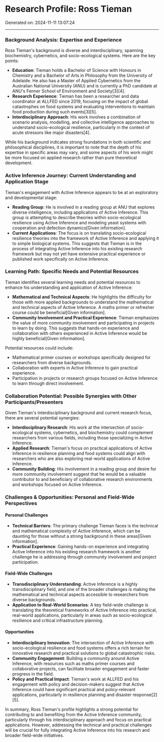 # Research Profile: Ross Tieman

Generated on: 2024-11-11 13:07:24

---

### Background Analysis: Expertise and Experience

Ross Tieman's background is diverse and interdisciplinary, spanning biochemistry, cybernetics, and socio-ecological systems. Here are the key points:

- **Education**: Tieman holds a Bachelor of Science with Honours in Chemistry and a Bachelor of Arts in Philosophy from the University of Adelaide. He also has a Master of Applied Cybernetics from the Australian National University (ANU) and is currently a PhD candidate at ANU's Fenner School of Environment and Society[3][4].
- **Research Experience**: Tieman has been a researcher and data coordinator at ALLFED since 2019, focusing on the impact of global catastrophes on food systems and evaluating interventions to maintain food production during such events[3][5].
- **Interdisciplinary Approach**: His work involves a combination of scenario analysis, modelling, and collective intelligence approaches to understand socio-ecological resilience, particularly in the context of acute stressors like major disasters[4].

While his background indicates strong foundations in both scientific and philosophical disciplines, it is important to note that the depth of his expertise in specific areas may vary, and some aspects of his work might be more focused on applied research rather than pure theoretical development.

### Active Inference Journey: Current Understanding and Application Stage

Tieman's engagement with Active Inference appears to be at an exploratory and developmental stage:

- **Reading Group**: He is involved in a reading group at ANU that explores diverse intelligence, including applications of Active Inference. This group is attempting to describe theories within socio-ecological resilience using Active Inference and modeling yeast systems with cooperation and defection dynamics[Given information].
- **Current Applications**: The focus is on translating socio-ecological resilience theories into the framework of Active Inference and applying it to simple biological systems. This suggests that Tieman is in the process of integrating Active Inference into his existing research framework but may not yet have extensive practical experience or published work specifically on Active Inference.

### Learning Path: Specific Needs and Potential Resources

Tieman identifies several learning needs and potential resources to enhance his understanding and application of Active Inference:

- **Mathematical and Technical Aspects**: He highlights the difficulty for those with more applied backgrounds to understand the mathematical and technical aspects of Active Inference. A maths primer or refresher course could be beneficial[Given information].
- **Community Involvement and Practical Experience**: Tieman emphasizes the value of more community involvement and participating in projects to learn by doing. This suggests that hands-on experience and collaboration with others experienced in Active Inference would be highly beneficial[Given information].

Potential resources could include:
- Mathematical primer courses or workshops specifically designed for researchers from diverse backgrounds.
- Collaboration with experts in Active Inference to gain practical experience.
- Participation in projects or research groups focused on Active Inference to learn through direct involvement.

### Collaboration Potential: Possible Synergies with Other Participants/Presenters

Given Tieman's interdisciplinary background and current research focus, there are several potential synergies:

- **Interdisciplinary Research**: His work at the intersection of socio-ecological systems, cybernetics, and biochemistry could complement researchers from various fields, including those specializing in Active Inference.
- **Applied Research**: Tieman's focus on practical applications of Active Inference in resilience planning and food systems could align with researchers who are also exploring real-world applications of Active Inference.
- **Community Building**: His involvement in a reading group and desire for more community involvement suggest that he would be a valuable contributor to and beneficiary of collaborative research environments and workshops focused on Active Inference.

### Challenges & Opportunities: Personal and Field-Wide Perspectives

#### Personal Challenges
- **Technical Barriers**: The primary challenge Tieman faces is the technical and mathematical complexity of Active Inference, which can be daunting for those without a strong background in these areas[Given information].
- **Practical Experience**: Gaining hands-on experience and integrating Active Inference into his existing research framework is another challenge he is addressing through community involvement and project participation.

#### Field-Wide Challenges
- **Transdisciplinary Understanding**: Active Inference is a highly transdisciplinary field, and one of the broader challenges is making the mathematical and technical aspects accessible to researchers from diverse backgrounds.
- **Application to Real-World Scenarios**: A key field-wide challenge is translating the theoretical frameworks of Active Inference into practical, real-world applications, particularly in areas such as socio-ecological resilience and critical infrastructure planning.

#### Opportunities
- **Interdisciplinary Innovation**: The intersection of Active Inference with socio-ecological resilience and food systems offers a rich terrain for innovative research and practical solutions to global catastrophic risks.
- **Community Engagement**: Building a community around Active Inference, with resources such as maths primer courses and collaborative projects, can facilitate broader engagement and faster progress in the field.
- **Policy and Practical Impact**: Tieman's work at ALLFED and his engagement with policy and decision-makers suggest that Active Inference could have significant practical and policy-relevant applications, particularly in resilience planning and disaster response[2][5].

In summary, Ross Tieman's profile highlights a strong potential for contributing to and benefiting from the Active Inference community, particularly through his interdisciplinary approach and focus on practical applications. However, addressing the technical and practical challenges will be crucial for fully integrating Active Inference into his research and broader field-wide initiatives.